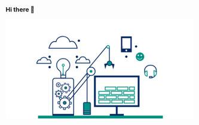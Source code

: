 ### Hi there 👋
[![Header](https://github.com/lprcx/lprcx/blob/main/DesertedEarlyAnnelida-size_restricted.gif)](https://github.com/lprcx)
<!--
**lprcx/lprcx** is a ✨ _special_ ✨ repository because its `README.md` (this file) appears on your GitHub profile.

<img align='right' src='https://github.com/lprcx/lprcx/blob/main/7ddb302ea39f892b2dfb4d50c1d5b8e348352d06_00.gif' width='150"'>

Here are some ideas to get you started:

- 🔭 I’m currently working on ...
- 🌱 I’m currently learning ...
- 👯 I’m looking to collaborate on ...
- 🤔 I’m looking for help with ...
- 💬 Ask me about ...
- 📫 How to reach me: ...
- 😄 Pronouns: ...
- ⚡ Fun fact: ...
-->
